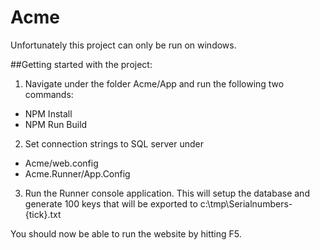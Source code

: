 # Acme

Unfortunately this project can only be run on windows.

##Getting started with the project:

1. Navigate under the folder Acme/App and run the following two commands:

* NPM Install
* NPM Run Build

2. Set connection strings to SQL server under 
* Acme/web.config
* Acme.Runner/App.Config

3. Run the Runner console application. This will setup the database and generate 100 keys that will be exported to c:\tmp\Serialnumbers-{tick}.txt

You should now be able to run the website by hitting F5.
